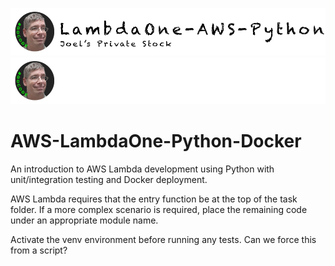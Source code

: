 [//]: # (README.md)
[//]: # (Copyright © 2024 Joel A Mussman. All rights reserved.)
[//]: #

![Banner Light](./.assets/lambdaone-aws-python-light.png#gh-light-mode-only)
![banner Dark](./.assets/lambdaone-aws-python-dark.png#gh-dark-mode-only)

# AWS-LambdaOne-Python-Docker

An introduction to AWS Lambda development using Python with unit/integration testing and Docker deployment.


AWS Lambda requires that the entry function be at the top of the task folder.
If a more complex scenario is required, place the remaining code under an appropriate module name.

Activate the venv environment before running any tests. Can we force this from a script?

